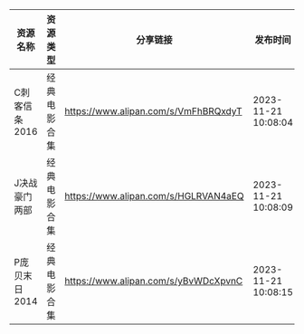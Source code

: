 | 资源名称      | 资源类型   | 分享链接                                 | 发布时间                |
| --------- | ------ | ------------------------------------ | ------------------- |
| C刺客信条2016 | 经典电影合集 | https://www.alipan.com/s/VmFhBRQxdyT | 2023-11-21 10:08:04 |
| J决战豪门两部   | 经典电影合集 | https://www.alipan.com/s/HGLRVAN4aEQ | 2023-11-21 10:08:09 |
| P庞贝末日2014 | 经典电影合集 | https://www.alipan.com/s/yBvWDcXpvnC | 2023-11-21 10:08:15 |
